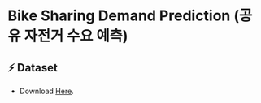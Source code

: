 # Bike Sharing Demand Prediction (공유 자전거 수요 예측)

## ⚡ Dataset
- Download [Here](https://www.kaggle.com/c/bike-sharing-demand/data).
